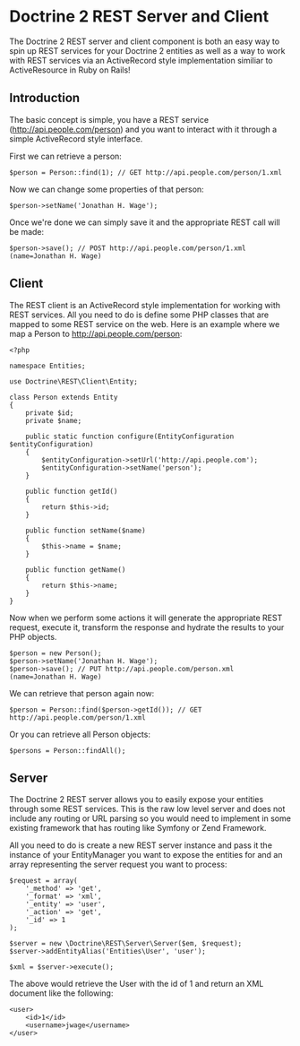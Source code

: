 # Doctrine 2 REST Server and Client

The Doctrine 2 REST server and client component is both an easy way to spin up 
REST services for your Doctrine 2 entities as well as a way to work with REST 
services via an ActiveRecord style implementation similiar to ActiveResource in
Ruby on Rails!

## Introduction

The basic concept is simple, you have a REST service (http://api.people.com/person)
and you want to interact with it through a simple ActiveRecord style interface.

First we can retrieve a person:

    $person = Person::find(1); // GET http://api.people.com/person/1.xml

Now we can change some properties of that person:

    $person->setName('Jonathan H. Wage');

Once we're done we can simply save it and the appropriate REST call will be made:

    $person->save(); // POST http://api.people.com/person/1.xml (name=Jonathan H. Wage)

## Client

The REST client is an ActiveRecord style implementation for working with REST 
services. All you need to do is define some PHP classes that are mapped to some
REST service on the web. Here is an example where we map a Person to 
http://api.people.com/person:

    <?php

    namespace Entities;

    use Doctrine\REST\Client\Entity;

    class Person extends Entity
    {
        private $id;
        private $name;

        public static function configure(EntityConfiguration $entityConfiguration)
        {
            $entityConfiguration->setUrl('http://api.people.com');
            $entityConfiguration->setName('person');
        }

        public function getId()
        {
            return $this->id;
        }

        public function setName($name)
        {
            $this->name = $name;
        }

        public function getName()
        {
            return $this->name;
        }
    }

Now when we perform some actions it will generate the appropriate REST request,
execute it, transform the response and hydrate the results to your PHP objects.

    $person = new Person();
    $person->setName('Jonathan H. Wage');
    $person->save(); // PUT http://api.people.com/person.xml (name=Jonathan H. Wage)

We can retrieve that person again now:

    $person = Person::find($person->getId()); // GET http://api.people.com/person/1.xml

Or you can retrieve all Person objects:

    $persons = Person::findAll();

## Server

The Doctrine 2 REST server allows you to easily expose your entities through some
REST services. This is the raw low level server and does not include any routing
or URL parsing so you would need to implement in some existing framework that
has routing like Symfony or Zend Framework.

All you need to do is create a new REST server instance and pass it the instance
of your EntityManager you want to expose the entities for and an array representing
the server request you want to process:

    $request = array(
        '_method' => 'get',
        '_format' => 'xml',
        '_entity' => 'user',
        '_action' => 'get',
        '_id' => 1
    );

    $server = new \Doctrine\REST\Server\Server($em, $request);
    $server->addEntityAlias('Entities\User', 'user');

    $xml = $server->execute();

The above would retrieve the User with the id of 1 and return an XML document
like the following:

    <user>
        <id>1</id>
        <username>jwage</username>
    </user>